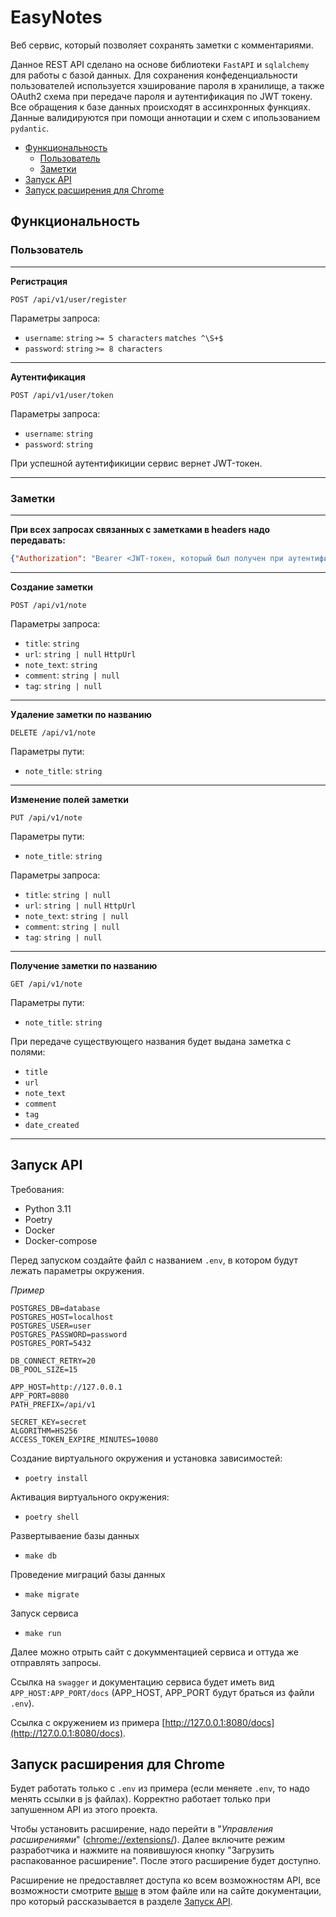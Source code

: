 # EasyNotes

Веб сервис, который позволяет сохранять заметки с комментариями.

Данное REST API сделано на основе библиотеки `FastAPI` и `sqlalchemy` для работы с базой данных. Для сохранения конфеденциальности пользователей используется хэширование пароля в хранилище, а также OAuth2 схема при передаче пароля и аутентификация по JWT токену. Все обращения к базе данных происходят в ассинхронных функциях. Данные валидируются при помощи аннотации и схем с ипользованием `pydantic`.

- [Функциональность](#функциональность)
  - [Пользователь](#пользователь)
  - [Заметки](#заметки)
- [Запуск API](#запуск-api)
- [Запуск расширения для Chrome](#запуск-расширения-для-chrome)

## Функциональность

### Пользователь

---

**Регистрация**
```http
POST /api/v1/user/register
```

Параметры запроса:
- `username`: `string` `>= 5 characters` `matches ^\S+$`
- `password`: `string` `>= 8 characters`

---

**Аутентификация**
```http
POST /api/v1/user/token
```

Параметры запроса:
- `username`: `string`
- `password`: `string`

При успешной аутентификиции сервис вернет JWT-токен.

---

### Заметки

---

**При всех запросах связанных с заметками в headers надо передавать:**
```json
{"Authorization": "Bearer <JWT-токен, который был получен при аутентификации>"}
```

---

**Создание заметки**
```http
POST /api/v1/note
```

Параметры запроса:
- `title`: `string`
- `url`: `string | null` `HttpUrl`
- `note_text`: `string`
- `comment`: `string | null`
- `tag`: `string | null`

---

**Удаление заметки по названию**
```http
DELETE /api/v1/note
```
Параметры пути:
- `note_title`: `string`

---

**Изменение полей заметки**
```http
PUT /api/v1/note
```

Параметры пути:
- `note_title`: `string`

Параметры запроса:
- `title`: `string | null`
- `url`: `string | null` `HttpUrl`
- `note_text`: `string | null`
- `comment`: `string | null`
- `tag`: `string | null`

---

**Получение заметки по названию**
```http
GET /api/v1/note
```

Параметры пути:
- `note_title`: `string`

При передаче существующего названия будет выдана заметка с полями:
- `title`
- `url`
- `note_text`
- `comment`
- `tag`
- `date_created`

---

## Запуск API

Требования:
- Python 3.11
- Poetry
- Docker
- Docker-compose

Перед запуском создайте файл с названием `.env`, в котором будут лежать параметры окружения.

<i>Пример</i>  
```.env
POSTGRES_DB=database
POSTGRES_HOST=localhost
POSTGRES_USER=user
POSTGRES_PASSWORD=password
POSTGRES_PORT=5432

DB_CONNECT_RETRY=20
DB_POOL_SIZE=15

APP_HOST=http://127.0.0.1
APP_PORT=8080
PATH_PREFIX=/api/v1

SECRET_KEY=secret
ALGORITHM=HS256
ACCESS_TOKEN_EXPIRE_MINUTES=10080
```

Создание виртуального окружения и установка зависимостей:

- `poetry install`

Активация виртуального окружения:

- `poetry shell`

Развертываение базы данных

- `make db`

Проведение миграций базы данных

- `make migrate`

Запуск сервиса

- `make run`

Далее можно отрыть сайт с докумментацией сервиса и оттуда же отправлять запросы.

Ссылка на `swagger` и документацию сервиса будет иметь вид `APP_HOST:APP_PORT/docs` (APP_HOST, APP_PORT будут браться из файли `.env`).

Ссылка с окружением из примера [http://127.0.0.1:8080/docs](http://127.0.0.1:8080/docs).

## Запуск расширения для Chrome

Будет работать только с `.env` из примера (если меняете `.env`, то надо менять ссылки в js файлах). Корректно работает только при запушенном API из этого проекта.

Чтобы установить расширение, надо перейти в "_Управления расширениями_" ([chrome://extensions/](chrome://extensions/)). Далее включите режим разработчика и нажмите на появившуюся кнопку "Загрузить распакованное расширение". После этого расширение будет доступно.

Расширение не предоставляет доступа ко всем возможностям API, все возможности смотрите [выше](#функциональность) в этом файле или на сайте документации, про который рассказывается в разделе [Запуск API](#запуск-api).
